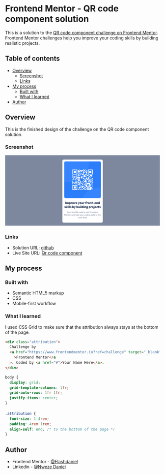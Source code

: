 # Frontend Mentor - QR code component solution

This is a solution to the [QR code component challenge on Frontend Mentor](https://www.frontendmentor.io/challenges/qr-code-component-iux_sIO_H). Frontend Mentor challenges help you improve your coding skills by building realistic projects.

## Table of contents

- [Overview](#overview)
  - [Screenshot](#screenshot)
  - [Links](#links)
- [My process](#my-process)
  - [Built with](#built-with)
  - [What I learned](#what-i-learned)
- [Author](#author)

## Overview

This is the finished design of the challenge on the QR code component
solution.

### Screenshot

![](./images/Screenshot.png)

### Links

- Solution URL: [github](https://github.com/Flashdaniel/qr-code-component-main)
- Live Site URL: [Qr code component](https://qr-code-component3013.netlify.app/)

## My process

### Built with

- Semantic HTML5 markup
- CSS
- Mobile-first workflow

### What I learned

I used CSS Grid to make sure that the attribution always stays at the bottom of the page.

```html
<div class="attribution">
  Challenge by
  <a href="https://www.frontendmentor.io?ref=challenge" target="_blank"
    >Frontend Mentor</a
  >. Coded by <a href="#">Your Name Here</a>.
</div>
```

```css
body {
  display: grid;
  grid-template-columns: 1fr;
  grid-auto-rows: 1fr 1fr;
  justify-items: center;
}

.attribution {
  font-size: 1.4rem;
  padding: 4rem 1rem;
  align-self: end; /* to the bottom of the page */
}
```

## Author

- Frontend Mentor - [@Flashdaniel](https://www.frontendmentor.io/profile/Flashdaniel)
- Linkedin - [@Nweze Daniel](https://www.linkedin.com/in/daniel-nweze-017909214/)

